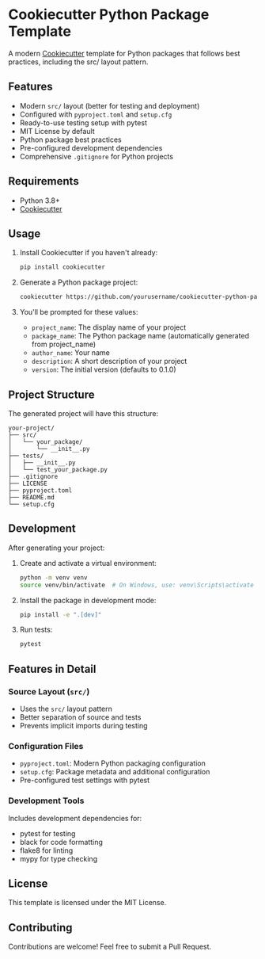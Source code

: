 # Cookiecutter Python Package Template

A modern [Cookiecutter](https://github.com/cookiecutter/cookiecutter) template for Python packages that follows best practices, including the src/ layout pattern.

## Features

- Modern `src/` layout (better for testing and deployment)
- Configured with `pyproject.toml` and `setup.cfg`
- Ready-to-use testing setup with pytest
- MIT License by default
- Python package best practices
- Pre-configured development dependencies
- Comprehensive `.gitignore` for Python projects

## Requirements

- Python 3.8+
- [Cookiecutter](https://github.com/cookiecutter/cookiecutter)

## Usage

1. Install Cookiecutter if you haven't already:
   ```bash
   pip install cookiecutter
   ```

2. Generate a Python package project:
   ```bash
   cookiecutter https://github.com/yourusername/cookiecutter-python-package-template
   ```

3. You'll be prompted for these values:
   - `project_name`: The display name of your project
   - `package_name`: The Python package name (automatically generated from project_name)
   - `author_name`: Your name
   - `description`: A short description of your project
   - `version`: The initial version (defaults to 0.1.0)

## Project Structure

The generated project will have this structure:

```
your-project/
├── src/
│   └── your_package/
│       └── __init__.py
├── tests/
│   ├── __init__.py
│   └── test_your_package.py
├── .gitignore
├── LICENSE
├── pyproject.toml
├── README.md
└── setup.cfg
```

## Development

After generating your project:

1. Create and activate a virtual environment:
   ```bash
   python -m venv venv
   source venv/bin/activate  # On Windows, use: venv\Scripts\activate
   ```

2. Install the package in development mode:
   ```bash
   pip install -e ".[dev]"
   ```

3. Run tests:
   ```bash
   pytest
   ```

## Features in Detail

### Source Layout (`src/`)
- Uses the `src/` layout pattern
- Better separation of source and tests
- Prevents implicit imports during testing

### Configuration Files
- `pyproject.toml`: Modern Python packaging configuration
- `setup.cfg`: Package metadata and additional configuration
- Pre-configured test settings with pytest

### Development Tools
Includes development dependencies for:
- pytest for testing
- black for code formatting
- flake8 for linting
- mypy for type checking

## License

This template is licensed under the MIT License.

## Contributing

Contributions are welcome! Feel free to submit a Pull Request.